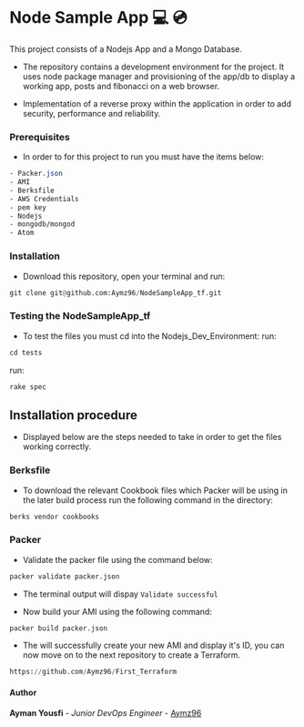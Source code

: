 # Node Sample App :computer: :cd:

This project consists of a Nodejs App and a Mongo Database.

- The repository contains a development environment for the project. It uses node package manager and provisioning of the app/db to display a working app, posts and fibonacci on a web browser.

- Implementation of a reverse proxy within the application in order to add security, performance and reliability.

### Prerequisites
- In order to for this project to run you must have the items below:

```CSS
- Packer.json
- AMI
- Berksfile
- AWS Credentials
- pem key
- Nodejs
- mongodb/mongod
- Atom
```

### Installation
- Download this repository, open your terminal and run:
```python
git clone git@github.com:Aymz96/NodeSampleApp_tf.git
```
### Testing the NodeSampleApp_tf
- To test the files you must cd into the Nodejs_Dev_Environment:
run:
```python
cd tests
```
run:
```python
rake spec
```
## Installation procedure
- Displayed below are the steps needed to take in order to get the files working correctly.

### Berksfile
- To download the relevant Cookbook files which Packer will be using in the later build process run the following command in the directory:
```python
berks vendor cookbooks
```

### Packer
- Validate the packer file using the command below:
```python
packer validate packer.json
```
- The terminal output will dispay `Validate successful`

- Now build your AMI using the following command:
```python
packer build packer.json
```
- The will successfully create your new AMI and display it's ID, you can now move on to the next repository to create a Terraform.
```python
https://github.com/Aymz96/First_Terraform
```

#### Author
**Ayman Yousfi** - *Junior DevOps Engineer* - [Aymz96](https://github.com/Aymz96)
